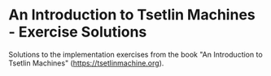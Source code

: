 # An Introduction to Tsetlin Machines - Exercise Solutions

Solutions to the implementation exercises from the book "An Introduction to Tsetlin Machines" (https://tsetlinmachine.org).
